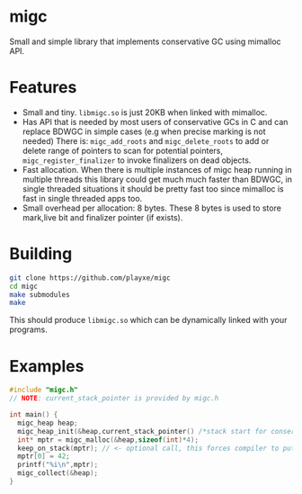 # migc
Small and simple library that implements conservative GC using mimalloc API. 

# Features
- Small and tiny. `libmigc.so` is just 20KB when linked with mimalloc. 
- Has API that is needed by most users of conservative GCs in C and can replace BDWGC in simple cases (e.g when precise marking is not needed)
    There is: `migc_add_roots` and `migc_delete_roots` to add or delete range of pointers to scan for potential pointers, `migc_register_finalizer` to invoke finalizers
    on dead objects. 
- Fast allocation. When there is multiple instances of migc heap running in multiple threads this library could get much much faster than BDWGC, in single threaded
  situations it should be pretty fast too since mimalloc is fast in single threaded apps too.
- Small overhead per allocation: 8 bytes. These 8 bytes is used to store mark,live bit and finalizer pointer (if exists).

# Building
```sh
git clone https://github.com/playxe/migc
cd migc
make submodules
make
```
This should produce `libmigc.so` which can be dynamically linked with your programs.


# Examples

```c
#include "migc.h"
// NOTE: current_stack_pointer is provided by migc.h

int main() {
  migc_heap heap;
  migc_heap_init(&heap,current_stack_pointer() /*stack start for conservative scanning */,1024/* GC threshold */);
  int* mptr = migc_malloc(&heap,sizeof(int)*4);
  keep_on_stack(mptr); // <- optional call, this forces compiler to put variable on stack rather than registers so GC can definitely see it
  mptr[0] = 42;
  printf("%i\n",mptr);
  migc_collect(&heap);
}


```
